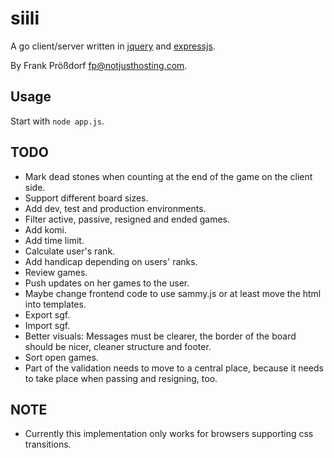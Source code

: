 # siili

A go client/server written in [jquery](http://jquery.com) and [expressjs](http://expressjs.com/).

By Frank Prößdorf <fp@notjusthosting.com>.


## Usage

Start with `node app.js`.


## TODO

* Mark dead stones when counting at the end of the game on the client side.
* Support different board sizes.
* Add dev, test and production environments.
* Filter active, passive, resigned and ended games.
* Add komi.
* Add time limit.
* Calculate user's rank.
* Add handicap depending on users' ranks.
* Review games.
* Push updates on her games to the user.
* Maybe change frontend code to use sammy.js or at least move the html into templates.
* Export sgf.
* Import sgf.
* Better visuals: Messages must be clearer, the border of the board should be nicer, cleaner structure and footer.
* Sort open games.
* Part of the validation needs to move to a central place, because it needs to take place when passing and resigning, too.


## NOTE

* Currently this implementation only works for browsers supporting css transitions.